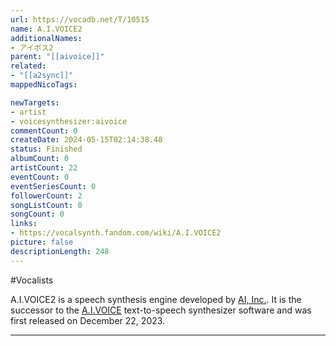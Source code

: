 ```yaml
---
url: https://vocadb.net/T/10515
name: A.I.VOICE2
additionalNames: 
- アイボス2
parent: "[[aivoice]]"
related:
- "[[a2sync]]"
mappedNicoTags:

newTargets:
- artist
- voicesynthesizer:aivoice
commentCount: 0
createDate: 2024-05-15T02:14:38.48
status: Finished
albumCount: 0
artistCount: 22
eventCount: 0
eventSeriesCount: 0
followerCount: 2
songListCount: 0
songCount: 0
links: 
- https://vocalsynth.fandom.com/wiki/A.I.VOICE2
picture: false
descriptionLength: 248
---
```


#Vocalists

A.I.VOICE2 is a speech synthesis engine developed by [AI, Inc.](https://vocadb.net/Ar/77017). It is the successor to the [A.I.VOICE](https://vocadb.net/T/7776/aivoice) text-to-speech synthesizer software and was first released on December 22, 2023.

---


